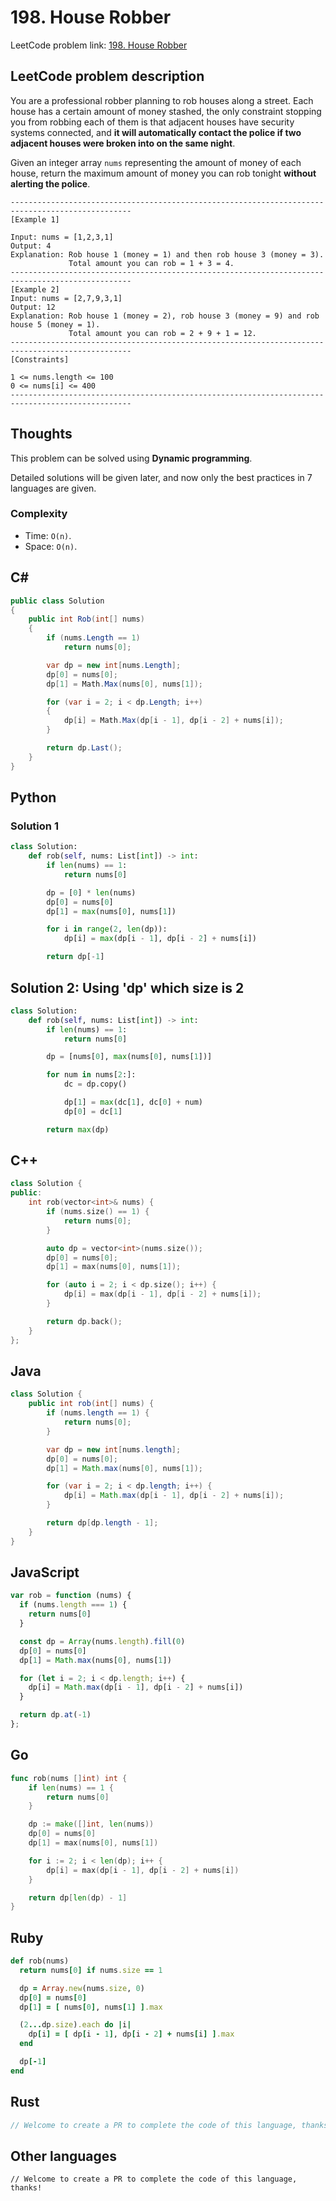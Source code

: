 # 198. House Robber
LeetCode problem link: [198. House Robber](https://leetcode.com/problems/house-robber/)

## LeetCode problem description
You are a professional robber planning to rob houses along a street. Each house has a certain amount of money stashed, the only constraint stopping you from robbing each of them is that adjacent houses have security systems connected, and **it will automatically contact the police if two adjacent houses were broken into on the same night**.

Given an integer array `nums` representing the amount of money of each house, return the maximum amount of money you can rob tonight **without alerting the police**.
```
-------------------------------------------------------------------------------------------------
[Example 1]

Input: nums = [1,2,3,1]
Output: 4
Explanation: Rob house 1 (money = 1) and then rob house 3 (money = 3).
             Total amount you can rob = 1 + 3 = 4.
-------------------------------------------------------------------------------------------------
[Example 2]
Input: nums = [2,7,9,3,1]
Output: 12
Explanation: Rob house 1 (money = 2), rob house 3 (money = 9) and rob house 5 (money = 1).
             Total amount you can rob = 2 + 9 + 1 = 12.
-------------------------------------------------------------------------------------------------
[Constraints]

1 <= nums.length <= 100
0 <= nums[i] <= 400
-------------------------------------------------------------------------------------------------
```

## Thoughts
This problem can be solved using **Dynamic programming**.

Detailed solutions will be given later, and now only the best practices in 7 languages are given.

### Complexity
* Time: `O(n)`.
* Space: `O(n)`.

## C#
```c#
public class Solution
{
    public int Rob(int[] nums)
    {
        if (nums.Length == 1)
            return nums[0];

        var dp = new int[nums.Length];
        dp[0] = nums[0];
        dp[1] = Math.Max(nums[0], nums[1]);

        for (var i = 2; i < dp.Length; i++) 
        {
            dp[i] = Math.Max(dp[i - 1], dp[i - 2] + nums[i]);
        }

        return dp.Last();
    }
}
```

## Python
### Solution 1
```python
class Solution:
    def rob(self, nums: List[int]) -> int:
        if len(nums) == 1:
            return nums[0]

        dp = [0] * len(nums)
        dp[0] = nums[0]
        dp[1] = max(nums[0], nums[1])

        for i in range(2, len(dp)):
            dp[i] = max(dp[i - 1], dp[i - 2] + nums[i])

        return dp[-1]
```

## Solution 2: Using 'dp' which size is 2
```python
class Solution:
    def rob(self, nums: List[int]) -> int:
        if len(nums) == 1:
            return nums[0]

        dp = [nums[0], max(nums[0], nums[1])]

        for num in nums[2:]:
            dc = dp.copy()

            dp[1] = max(dc[1], dc[0] + num)
            dp[0] = dc[1]

        return max(dp)
```

## C++
```cpp
class Solution {
public:
    int rob(vector<int>& nums) {
        if (nums.size() == 1) {
            return nums[0];
        }

        auto dp = vector<int>(nums.size());
        dp[0] = nums[0];
        dp[1] = max(nums[0], nums[1]);

        for (auto i = 2; i < dp.size(); i++) {
            dp[i] = max(dp[i - 1], dp[i - 2] + nums[i]);
        }

        return dp.back();
    }
};
```

## Java
```java
class Solution {
    public int rob(int[] nums) {
        if (nums.length == 1) {
            return nums[0];
        }

        var dp = new int[nums.length];
        dp[0] = nums[0];
        dp[1] = Math.max(nums[0], nums[1]);

        for (var i = 2; i < dp.length; i++) {
            dp[i] = Math.max(dp[i - 1], dp[i - 2] + nums[i]);
        }

        return dp[dp.length - 1];
    }
}
```

## JavaScript
```javascript
var rob = function (nums) {
  if (nums.length === 1) {
    return nums[0]
  }

  const dp = Array(nums.length).fill(0)
  dp[0] = nums[0]
  dp[1] = Math.max(nums[0], nums[1])

  for (let i = 2; i < dp.length; i++) {
    dp[i] = Math.max(dp[i - 1], dp[i - 2] + nums[i])
  }

  return dp.at(-1)
};
```

## Go
```go
func rob(nums []int) int {
    if len(nums) == 1 {
        return nums[0]
    }

    dp := make([]int, len(nums))
    dp[0] = nums[0]
    dp[1] = max(nums[0], nums[1])

    for i := 2; i < len(dp); i++ {
        dp[i] = max(dp[i - 1], dp[i - 2] + nums[i])
    }

    return dp[len(dp) - 1]
}
```

## Ruby
```ruby
def rob(nums)
  return nums[0] if nums.size == 1

  dp = Array.new(nums.size, 0)
  dp[0] = nums[0]
  dp[1] = [ nums[0], nums[1] ].max

  (2...dp.size).each do |i|
    dp[i] = [ dp[i - 1], dp[i - 2] + nums[i] ].max
  end

  dp[-1]
end
```

## Rust
```rust
// Welcome to create a PR to complete the code of this language, thanks!
```

## Other languages
```
// Welcome to create a PR to complete the code of this language, thanks!
```
